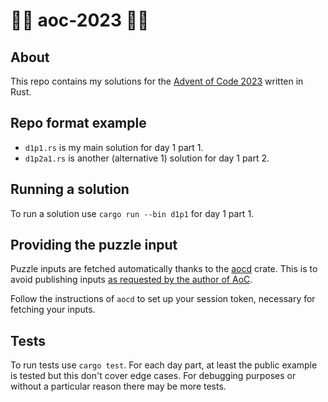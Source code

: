 # 🌟🦀 aoc-2023 🦀🌟

## About

This repo contains my solutions for the [Advent of Code 2023](https://adventofcode.com/2023) written in Rust.

## Repo format example

- `d1p1.rs` is my main solution for day 1 part 1.
- `d1p2a1.rs` is another (alternative 1) solution for day 1 part 2.

## Running a solution

To run a solution use `cargo run --bin d1p1` for day 1 part 1.

## Providing the puzzle input

Puzzle inputs are fetched automatically thanks to the [aocd](https://docs.rs/aocd/latest/aocd/)
crate. This is to avoid publishing inputs [as requested by the author of AoC](https://www.reddit.com/r/adventofcode/comments/18an94z/psa_dont_share_your_inputs_even_in_your_github/).

Follow the instructions of `aocd` to set up your session token, necessary for
fetching your inputs.

## Tests

To run tests use `cargo test`. For each day part, at least the public example
is tested but this don't cover edge cases. For debugging purposes or without
a particular reason there may be more tests.
